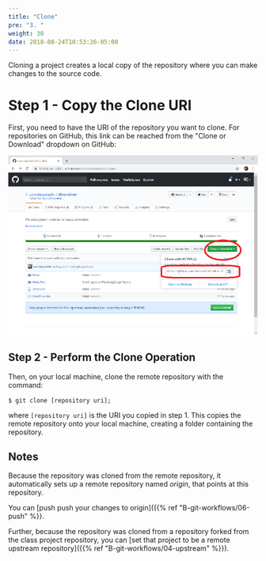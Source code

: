 ```yaml
---
title: "Clone"
pre: "3. "
weight: 30
date: 2018-08-24T10:53:26-05:00
---
```

Cloning a project creates a local copy of the repository where you can make changes to the source code.

# Step 1 - Copy the Clone URI
First, you need to have the URI of the repository you want to clone. For repositories on GitHub, this link can be reached from the "Clone or Download" dropdown on GitHub:

![Clone or Download Dropdown](images/b.3.1.png)

## Step 2 - Perform the Clone Operation
Then, on your local machine, clone the remote repository with the command:

```
$ git clone [repository uri];
```

where `[repository uri]` is the URI you copied in step 1. This copies the remote repository onto your local machine, creating a folder containing the repository.


## Notes
Because the repository was cloned from the remote repository, it automatically sets up a remote repository named _origin_, that points at this repository.

You can [push push your changes to origin]({{% ref "B-git-workflows/06-push" %}}.

Further, because the repository was cloned from a repository forked from the class project repository, you can [set that project to be a remote upstream repository]({{% ref "B-git-workflows/04-upstream" %}}).